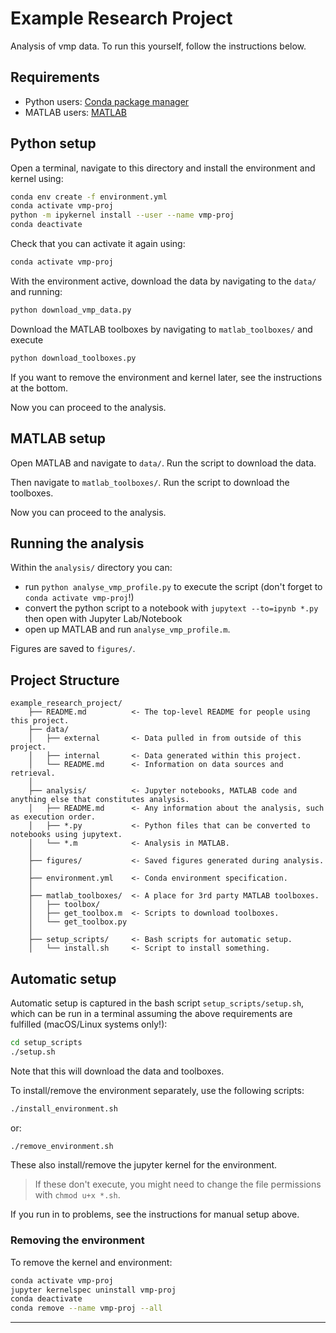 # Example Research Project

Analysis of vmp data. To run this yourself, follow the instructions below.

## Requirements

* Python users: [Conda package manager](https://conda.io/en/latest/)
* MATLAB users: [MATLAB](https://www.mathworks.com/products/matlab.html)

## Python setup

Open a terminal, navigate to this directory and install the environment and kernel using:

```bash
conda env create -f environment.yml
conda activate vmp-proj
python -m ipykernel install --user --name vmp-proj
conda deactivate
```

Check that you can activate it again using: 

```bash
conda activate vmp-proj
```

With the environment active, download the data by navigating to the `data/` and running:

```bash
python download_vmp_data.py
```

Download the MATLAB toolboxes by navigating to `matlab_toolboxes/` and execute

```bash
python download_toolboxes.py
```

If you want to remove the environment and kernel later, see the instructions at the bottom.

Now you can proceed to the analysis.

## MATLAB setup

Open MATLAB and navigate to `data/`. Run the script to download the data.

Then navigate to `matlab_toolboxes/`. Run the script to download the toolboxes.

Now you can proceed to the analysis.

## Running the analysis

Within the `analysis/` directory you can:

* run `python analyse_vmp_profile.py` to execute the script (don't forget to `conda activate vmp-proj`!)
* convert the python script to a notebook with `jupytext --to=ipynb *.py` then open with Jupyter Lab/Notebook
* open up MATLAB and run `analyse_vmp_profile.m`.

Figures are saved to `figures/`.

## Project Structure
```
example_research_project/
    ├── README.md          <- The top-level README for people using this project.
    ├── data/
    │   ├── external       <- Data pulled in from outside of this project.
    │   ├── internal       <- Data generated within this project.
    │   └── README.md      <- Information on data sources and retrieval. 
    │
    ├── analysis/          <- Jupyter notebooks, MATLAB code and anything else that constitutes analysis.
    │   ├── README.md      <- Any information about the analysis, such as execution order. 
    │   ├── *.py           <- Python files that can be converted to notebooks using jupytext.
    │   └── *.m            <- Analysis in MATLAB.
    │
    ├── figures/           <- Saved figures generated during analysis.
    │
    ├── environment.yml    <- Conda environment specification.
    │
    ├── matlab_toolboxes/  <- A place for 3rd party MATLAB toolboxes.
    │   ├── toolbox/
    │   ├── get_toolbox.m  <- Scripts to download toolboxes.
    │   └── get_toolbox.py
    │
    ├── setup_scripts/     <- Bash scripts for automatic setup.
    │   └── install.sh     <- Script to install something.
 ```

## Automatic setup

Automatic setup is captured in the bash script `setup_scripts/setup.sh`, which can be run in a terminal assuming the above requirements are fulfilled (macOS/Linux systems only!):

```bash
cd setup_scripts
./setup.sh
```

Note that this will download the data and toolboxes.

To install/remove the environment separately, use the following scripts:

```bash
./install_environment.sh
```

or:

```bash
./remove_environment.sh
```

These also install/remove the jupyter kernel for the environment.

> If these don't execute, you might need to change the file permissions with `chmod u+x *.sh`.

If you run in to problems, see the instructions for manual setup above.

### Removing the environment

To remove the kernel and environment:

```bash
conda activate vmp-proj
jupyter kernelspec uninstall vmp-proj
conda deactivate
conda remove --name vmp-proj --all
```

---